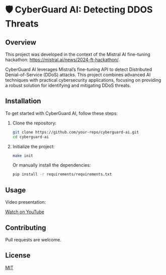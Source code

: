 # 🛡️ CyberGuard AI: Detecting DDOS Threats

## Overview 

This project was developed in the context of the Mistral AI fine-tuning hackathon: https://mistral.ai/news/2024-ft-hackathon/.

CyberGuard AI leverages Mistral’s fine-tuning API to detect Distributed Denial-of-Service (DDoS) attacks. This project combines advanced AI techniques with practical cybersecurity applications, focusing on providing a robust solution for identifying and mitigating DDoS threats. 

## Installation 

To get started with CyberGuard AI, follow these steps: 

1. Clone the repository: 
   ```sh 
   git clone https://github.com/your-repo/cyberguard-ai.git 
   cd cyberguard-ai 
   ``` 

2. Initialize the project: 
   ```sh 
   make init 
   ``` 
   Or manually install the dependencies: 
   ```sh 
   pip install -r requirements/requirements.txt 
   ``` 

## Usage 
Video presentation: 

[Watch on YouTube](https://www.youtube.com/watch?v=oU7xynZiBQs) 

## Contributing 

Pull requests are welcome. 

## License 

[MIT](https://choosealicense.com/licenses/mit/) 
